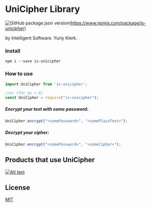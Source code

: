 # UniCipher Library 
![GitHub package.json version](https://img.shields.io/github/package-json/v/yuriy-klerk/UniCipher?label=NPM&style=for-the-badge)(https://www.npmjs.com/package/is-unicipher)

by Intelligent Software. Yuriy Klerk.
### Install
```$xslt
npm i --save is-unicipher
```

### How to use

```javascript
import UniCipher from 'is-unicipher';

//or (for es < 6)
const UniCipher = require("is-unicipher"); 
```

##### Encrypt your text with some password:
```javascript
UniCipher.encrypt("<somePassword>", "<somePlainText>");
```

##### Decrypt your cipher:
```javascript
UniCipher.encrypt("<somePassword>", "<someCipher>");
```

## Products that use UniCipher

[![Alt text](https://callaba.io/img/logo-black.svg)](https://callaba.io/)


## License

[MIT](https://github.com/yuriy-klerk/UniCipher/blob/master/LICENSE.md)

